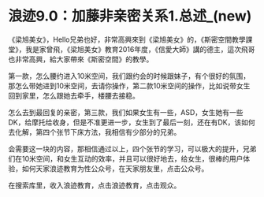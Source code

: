 # 浪迹9.0：加藤非亲密关系1.总述_(new)

《梁旭美女》，Hello兄弟也好，非常高興來到《梁旭美女》的，《斯密空間教學課堂》，我是家曾飛，《梁旭美女》教育2016年度，《信愛大師》講的德主，這次飛哥也非常高興，給大家帶來《斯密空間》的教學。

第一款，怎么腰约进入10米空间，我们跟约会的时候跟妹子，有个很好的氛围，那怎么带她进到10米空间，去请你操作，第二款10米空间的操作，比如说带女生回到家里，怎么跟她去牵手，楼腰去接稳。

怎么去到最回复的亲密，第三款，我们如果女生有一些，ASD，女生她有一些DK，给摩托给收身，但是不准更进一步，女生到了最后一刻，还在有DK，该如何去化解，第四个张节下床方法，我相信有少部分的兄弟。

会需要这一块的内容，那相信通过以上，四个张节的学习，可以极大的提升，兄弟们在10米空间，和女生互动的效率，并且可以很好地去，给女生，很棒的用户体验，如何天家浪迹教育为性公众号，在天家朋友里，点击公众号。

在搜索库里，收入浪迹教育，点击浪迹教育，点击观众。
